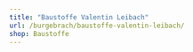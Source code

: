 ```yaml
---
title: "Baustoffe Valentin Leibach"
url: /burgebrach/baustoffe-valentin-leibach/
shop: Baustoffe
---
```

